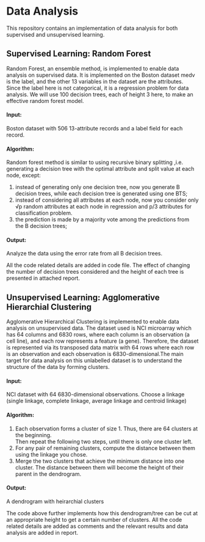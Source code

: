 # Data Analysis 
This repository contains an implementation of data analysis for both supervised and unsupervised learning.

## Supervised Learning: Random Forest
Random Forest, an ensemble method, is implemented to enable data analysis on supervised data. It is implemented on the Boston dataset medv is the label, and the other 13 variables in the dataset are the attributes. Since the label here is not categorical, it is a regression problem for data analysis. We will use 100 decision trees, each of height 3 here, to make an effective random forest model.

#### Input: 
Boston dataset with 506 13-attribute records and a label field for each record. 

#### Algorithm:
Random forest method is similar to using recursive binary splitting ,i.e. generating a decision tree with the optimal attribute and split value at each node, except:

1. instead of generating only one decision tree, now you generate B decision trees, while each decision tree is generated using one BTS;
2. instead of considering all attributes at each node, now you consider only √p random attributes at each node in regression and p/3 attributes for classification problem.
3. the prediction is made by a majority vote among the predictions from the B decision trees;

#### Output:
Analyze the data using the error rate from all B decision trees.

All the code related details are added in code file. The effect of changing the number of decision trees considered and the height of each tree is presented in attached report.

## Unsupervised Learning: Agglomerative Hierarchial Clustering
Agglomerative Hierarchical Clustering is implemented to enable data analysis on unsupervised data. The dataset used is NCI microarray which has 64 columns and 6830 rows, where each column is an observation (a cell line), and each row represents a feature (a gene). Therefore, the dataset is represented via its transposed data matrix with 64 rows where each row is an observation and each observation is 6830-dimensional.The main target for data analysis on this unlabelled dataset is to understand the structure of the data by forming clusters.

#### Input: 
NCI dataset with 64 6830-dimensional observations. Choose a linkage (single linkage, complete linkage, average linkage and centroid linkage)

#### Algorithm:
1. Each observation forms a cluster of size 1. Thus, there are 64 clusters at
the beginning.
<br>Then repeat the following two steps, until there is only one cluster left.
2. For any pair of remaining clusters, compute the distance between them
using the linkage you chose.
3. Merge the two clusters that achieve the minimum distance into one
cluster. The distance between them will become the height of their
parent in the dendrogram.

#### Output:
A dendrogram with heirarchial clusters

The code above further implements how this dendrogram/tree can be cut at an appropriate height to get a certain number of clusters. All the code related details are added as comments and the relevant results and data analysis are added in report.
